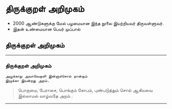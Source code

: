 # திருக்குறள் அறிமுகம்

* 2000 ஆண்டுகளுக்கு மேல் பழமையான இந்த நூலை இயற்றியவர் திருவள்ளுவர்.
* இதன் உண்மையான பெயர் முப்பால்

## திருக்குறள் அறிமுகம்

---

### திருக்குறள் அறிமுகம்

```
அழுக்காறு அவாவெகுளி இன்னாச்சொல் நான்கும்
இழுக்கா இயன்றது அறம்.

```

> பொறாமை, பேராசை, பொங்கும் கோபம், புண்படுத்தும் சொல் ஆகியவை
இல்லாமல் வாழ்வதே அறம் .

---
